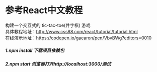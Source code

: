 # 参考React中文教程
构建一个交互式的 tic-tac-toe(井字棋) 游戏     
具体教程地址：http://www.css88.com/react/tutorial/tutorial.html    
在线演示地址：https://codepen.io/gaearon/pen/VbvBWg?editors=0010
##### 1.npm install 下载项目依赖包
##### 2.npm start 浏览器打开http://localhost:3000/测试 